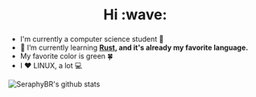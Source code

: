 <!--
**SeraphyBR/SeraphyBR** is a ✨ _special_ ✨ repository because its `README.md` (this file) appears on your GitHub profile.
-->
<h1 align="center">Hi :wave:</h1>
<h3 align="center"></h3>

- I'm currently a computer science student :green_book:
- :seedling: I’m currently learning **[Rust](https://www.rust-lang.org/), and it's already my favorite language.**
- My favorite color is green :four_leaf_clover:
- I :heart: LINUX, a lot :computer:

![SeraphyBR's github stats](https://github-readme-stats.vercel.app/api?username=SeraphyBR&show_icons=true&theme=vue)
